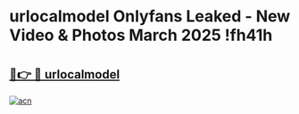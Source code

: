 # urlocalmodel Onlyfans Leaked - New Video & Photos March 2025 !fh41h

# <h2><a href="https://o2dlh8.iuczelnia.edu.pl?title=urlocalmodel&ref=fh41h">🔗👉 🔴 urlocalmodel</a></h2>

[![acn](https://github.com/user-attachments/assets/0f9c940e-d8b0-45ae-aac7-cd30a18b3e1c)](https://o2dlh8.iuczelnia.edu.pl?title=urlocalmodel&ref=fh41h)

